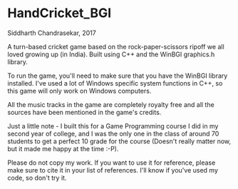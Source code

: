 # HandCricket_BGI
Siddharth Chandrasekar, 2017

A turn-based cricket game based on the rock-paper-scissors ripoff we all loved growing up (in India). Built using C++ and the WinBGI
graphics.h library.

To run the game, you'll need to make sure that you have the WinBGI library installed. I've used a lot of Windows specific system functions
in C++, so this game will only work on Windows computers.

All the music tracks in the game are completely royalty free and all the sources have been mentioned in the game's credits.

Just a little note - I built this for a Game Programming course I did in my second year of college, and I was the only one in the 
class of around 70 students to get a perfect 10 grade for the course (Doesn't really matter now, but it made me happy at the time :-P).

Please do not copy my work. If you want to use it for reference, please make sure to cite it in your list of references. I'll know if 
you've used my code, so don't try it.
